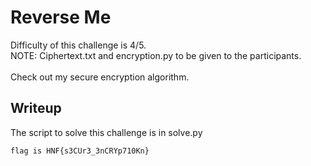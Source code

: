 # Reverse Me
Difficulty of this challenge is 4/5.</br>
NOTE: Ciphertext.txt and encryption.py to be given to the participants.</br></br>
Check out my secure encryption algorithm.


## Writeup
The script to solve this challenge is in solve.py

```flag is HNF{s3CUr3_3nCRYp710Kn}```
